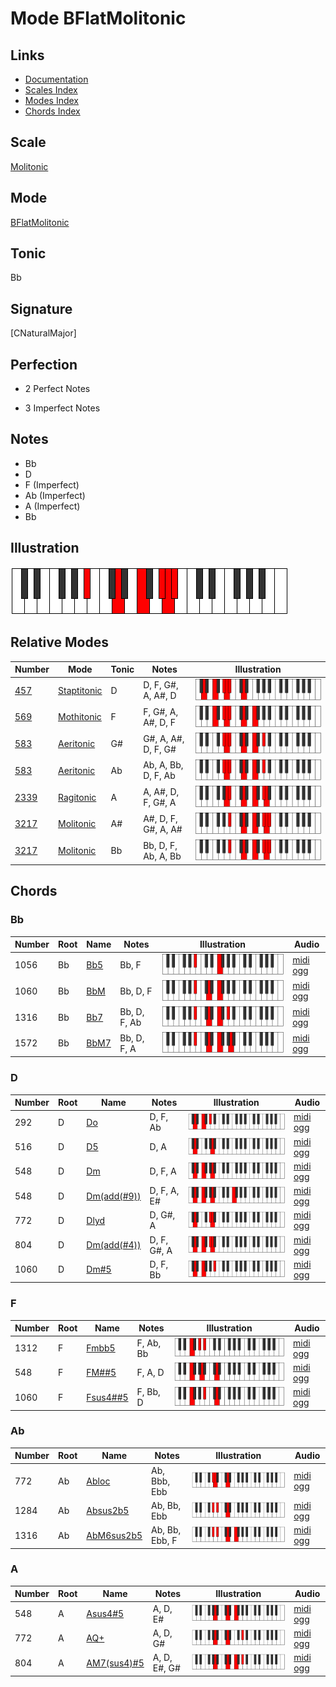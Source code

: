 # Mode BFlatMolitonic

## Links

- [Documentation](index.md)
- [Scales Index](Scales.md)
- [Modes Index](Modes.md)
- [Chords Index](Chords.md)

## Scale

[Molitonic](ScaleMolitonic.md)

## Mode

[BFlatMolitonic](ModeBFlatMolitonic.md)

## Tonic

Bb

## Signature

[CNaturalMajor]

## Perfection

 - 2 Perfect Notes

 - 3 Imperfect Notes

## Notes

- Bb
- D
- F (Imperfect)
- Ab (Imperfect)
- A (Imperfect)
- Bb

## Illustration

![BFlatMolitonic](ModeBFlatMolitonic.png)

## Relative Modes

| Number | Mode | Tonic | Notes | Illustration |
|--------|------|-------|-------|--------------|
| [457](https://ianring.com/musictheory/scales/457) | [Staptitonic](ModeStaptitonic.md) | D | D, F, G#, A, A#, D | ![DNaturalStaptitonic](ModeDNaturalStaptitonic.png) |
| [569](https://ianring.com/musictheory/scales/569) | [Mothitonic](ModeMothitonic.md) | F | F, G#, A, A#, D, F | ![FNaturalMothitonic](ModeFNaturalMothitonic.png) |
| [583](https://ianring.com/musictheory/scales/583) | [Aeritonic](ModeAeritonic.md) | G# | G#, A, A#, D, F, G# | ![GSharpAeritonic](ModeGSharpAeritonic.png) |
| [583](https://ianring.com/musictheory/scales/583) | [Aeritonic](ModeAeritonic.md) | Ab | Ab, A, Bb, D, F, Ab | ![AFlatAeritonic](ModeAFlatAeritonic.png) |
| [2339](https://ianring.com/musictheory/scales/2339) | [Ragitonic](ModeRagitonic.md) | A | A, A#, D, F, G#, A | ![ANaturalRagitonic](ModeANaturalRagitonic.png) |
| [3217](https://ianring.com/musictheory/scales/3217) | [Molitonic](ModeMolitonic.md) | A# | A#, D, F, G#, A, A# | ![ASharpMolitonic](ModeASharpMolitonic.png) |
| [3217](https://ianring.com/musictheory/scales/3217) | [Molitonic](ModeMolitonic.md) | Bb | Bb, D, F, Ab, A, Bb | ![BFlatMolitonic](ModeBFlatMolitonic.png) |

## Chords

### Bb

| Number | Root | Name | Notes | Illustration | Audio |
|--------|------|------|-------|--------------|-------|
| 1056 | Bb | [Bb5](ChordBFlatPowerChord.md) | Bb, F | ![Bb5](ChordBFlatPowerChordRootPosition.png) | [midi](ChordBFlatPowerChordRootPosition.mid) [ogg](ChordBFlatPowerChordRootPosition.ogg) |
| 1060 | Bb | [BbM](ChordBFlatMajor.md) | Bb, D, F | ![BbM](ChordBFlatMajorRootPosition.png) | [midi](ChordBFlatMajorRootPosition.mid) [ogg](ChordBFlatMajorRootPosition.ogg) |
| 1316 | Bb | [Bb7](ChordBFlatDominantSeventh.md) | Bb, D, F, Ab | ![Bb7](ChordBFlatDominantSeventhRootPosition.png) | [midi](ChordBFlatDominantSeventhRootPosition.mid) [ogg](ChordBFlatDominantSeventhRootPosition.ogg) |
| 1572 | Bb | [BbM7](ChordBFlatMajorSeventh.md) | Bb, D, F, A | ![BbM7](ChordBFlatMajorSeventhRootPosition.png) | [midi](ChordBFlatMajorSeventhRootPosition.mid) [ogg](ChordBFlatMajorSeventhRootPosition.ogg) |

### D

| Number | Root | Name | Notes | Illustration | Audio |
|--------|------|------|-------|--------------|-------|
| 292 | D | [Do](ChordDNaturalDiminished.md) | D, F, Ab | ![Do](ChordDNaturalDiminishedRootPosition.png) | [midi](ChordDNaturalDiminishedRootPosition.mid) [ogg](ChordDNaturalDiminishedRootPosition.ogg) |
| 516 | D | [D5](ChordDNaturalPowerChord.md) | D, A | ![D5](ChordDNaturalPowerChordRootPosition.png) | [midi](ChordDNaturalPowerChordRootPosition.mid) [ogg](ChordDNaturalPowerChordRootPosition.ogg) |
| 548 | D | [Dm](ChordDNaturalMinor.md) | D, F, A | ![Dm](ChordDNaturalMinorRootPosition.png) | [midi](ChordDNaturalMinorRootPosition.mid) [ogg](ChordDNaturalMinorRootPosition.ogg) |
| 548 | D | [Dm(add(#9))](ChordDNaturalMinorAddSharpNinth.md) | D, F, A, E# | ![Dm(add(#9))](ChordDNaturalMinorAddSharpNinthRootPosition.png) | [midi](ChordDNaturalMinorAddSharpNinthRootPosition.mid) [ogg](ChordDNaturalMinorAddSharpNinthRootPosition.ogg) |
| 772 | D | [Dlyd](ChordDNaturalLydian.md) | D, G#, A | ![Dlyd](ChordDNaturalLydianRootPosition.png) | [midi](ChordDNaturalLydianRootPosition.mid) [ogg](ChordDNaturalLydianRootPosition.ogg) |
| 804 | D | [Dm(add(#4))](ChordDNaturalMinorAddSharpFourth.md) | D, F, G#, A | ![Dm(add(#4))](ChordDNaturalMinorAddSharpFourthRootPosition.png) | [midi](ChordDNaturalMinorAddSharpFourthRootPosition.mid) [ogg](ChordDNaturalMinorAddSharpFourthRootPosition.ogg) |
| 1060 | D | [Dm#5](ChordDNaturalMinorSharpFifth.md) | D, F, Bb | ![Dm#5](ChordDNaturalMinorSharpFifthRootPosition.png) | [midi](ChordDNaturalMinorSharpFifthRootPosition.mid) [ogg](ChordDNaturalMinorSharpFifthRootPosition.ogg) |

### F

| Number | Root | Name | Notes | Illustration | Audio |
|--------|------|------|-------|--------------|-------|
| 1312 | F | [Fmbb5](ChordFNaturalMinorDoubleFlatFifth.md) | F, Ab, Bb | ![Fmbb5](ChordFNaturalMinorDoubleFlatFifthRootPosition.png) | [midi](ChordFNaturalMinorDoubleFlatFifthRootPosition.mid) [ogg](ChordFNaturalMinorDoubleFlatFifthRootPosition.ogg) |
| 548 | F | [FM##5](ChordFNaturalMajorDoubleSharpFifth.md) | F, A, D | ![FM##5](ChordFNaturalMajorDoubleSharpFifthRootPosition.png) | [midi](ChordFNaturalMajorDoubleSharpFifthRootPosition.mid) [ogg](ChordFNaturalMajorDoubleSharpFifthRootPosition.ogg) |
| 1060 | F | [Fsus4##5](ChordFNaturalSuspendedFourthDoubleSharpFifth.md) | F, Bb, D | ![Fsus4##5](ChordFNaturalSuspendedFourthDoubleSharpFifthRootPosition.png) | [midi](ChordFNaturalSuspendedFourthDoubleSharpFifthRootPosition.mid) [ogg](ChordFNaturalSuspendedFourthDoubleSharpFifthRootPosition.ogg) |

### Ab

| Number | Root | Name | Notes | Illustration | Audio |
|--------|------|------|-------|--------------|-------|
| 772 | Ab | [Abloc](ChordAFlatLocrian.md) | Ab, Bbb, Ebb | ![Abloc](ChordAFlatLocrianRootPosition.png) | [midi](ChordAFlatLocrianRootPosition.mid) [ogg](ChordAFlatLocrianRootPosition.ogg) |
| 1284 | Ab | [Absus2b5](ChordAFlatSuspendedSecondFlatFifth.md) | Ab, Bb, Ebb | ![Absus2b5](ChordAFlatSuspendedSecondFlatFifthRootPosition.png) | [midi](ChordAFlatSuspendedSecondFlatFifthRootPosition.mid) [ogg](ChordAFlatSuspendedSecondFlatFifthRootPosition.ogg) |
| 1316 | Ab | [AbM6sus2b5](ChordAFlatMajorSixthSuspendedSecondFlatFifth.md) | Ab, Bb, Ebb, F | ![AbM6sus2b5](ChordAFlatMajorSixthSuspendedSecondFlatFifthRootPosition.png) | [midi](ChordAFlatMajorSixthSuspendedSecondFlatFifthRootPosition.mid) [ogg](ChordAFlatMajorSixthSuspendedSecondFlatFifthRootPosition.ogg) |

### A

| Number | Root | Name | Notes | Illustration | Audio |
|--------|------|------|-------|--------------|-------|
| 548 | A | [Asus4#5](ChordANaturalSuspendedFourthSharpFifth.md) | A, D, E# | ![Asus4#5](ChordANaturalSuspendedFourthSharpFifthRootPosition.png) | [midi](ChordANaturalSuspendedFourthSharpFifthRootPosition.mid) [ogg](ChordANaturalSuspendedFourthSharpFifthRootPosition.ogg) |
| 772 | A | [AQ+](ChordANaturalQuartalAugmented.md) | A, D, G# | ![AQ+](ChordANaturalQuartalAugmentedRootPosition.png) | [midi](ChordANaturalQuartalAugmentedRootPosition.mid) [ogg](ChordANaturalQuartalAugmentedRootPosition.ogg) |
| 804 | A | [AM7(sus4)#5](ChordANaturalMajorSeventhSuspendedFourthSharpFifth.md) | A, D, E#, G# | ![AM7(sus4)#5](ChordANaturalMajorSeventhSuspendedFourthSharpFifthRootPosition.png) | [midi](ChordANaturalMajorSeventhSuspendedFourthSharpFifthRootPosition.mid) [ogg](ChordANaturalMajorSeventhSuspendedFourthSharpFifthRootPosition.ogg) |

